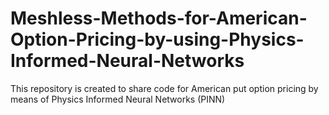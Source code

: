 # Meshless-Methods-for-American-Option-Pricing-by-using-Physics-Informed-Neural-Networks
This repository is created to share code for American put option pricing by means of Physics Informed Neural Networks (PINN)
